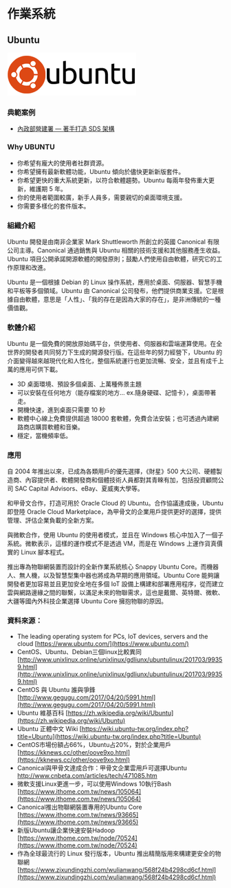 # **作業系統**

## **Ubuntu**

![](/assets/ubuntu.png)

### 典範案例

* [內政部營建署 — 著手打造 SDS 架構](/use-case/di-zhi-teng-yun-wang-yun-yong-duo-tao-kai-yuan-ruan-ti/ying-jian-shu-zhu-shou-da-zao-sds-jia-gou.md)

### Why UBUNTU

* 你希望有龐大的使用者社群資源。
* 你希望擁有最新軟體功能，Ubuntu 傾向於儘快更新新版套件。
* 你希望更快的重大系統更新，以符合軟體趨勢。Ubuntu 每兩年發佈重大更新，維護期 5 年。
* 你的使用者範圍較廣，新手人員多，需要親切的桌面環境支援。
* 你需要多樣化的套件版本。

### 組織介紹

Ubuntu 開發是由南非企業家 Mark Shuttleworth 所創立的英國 Canonical 有限公司主導。Canonical 通過銷售與 Ubuntu 相關的技術支援和其他服務產生收益。Ubuntu 項目公開承諾開源軟體的開發原則；鼓勵人們使用自由軟體，研究它的工作原理和改進。

Ubuntu 是一個根據 Debian 的 Linux 操作系統，應用於桌面、伺服器、智慧手機和平板等多個領域。Ubuntu 由 Canonical 公司發布，他們提供商業支援。它是根據自由軟體，意思是「人性」、「我的存在是因為大家的存在」，是非洲傳統的一種價值觀。

### 軟體介紹

Ubuntu 是一個免費的開放原始碼平台，供使用者、伺服器和雲端運算使用。在全世界的開發者共同努力下生成的開源發行版。在這些年的努力經營下，Ubuntu 的介面變得越來越現代化和人性化，整個系統運行也更加流暢、安全，並且有成千上萬的應用可供下載。

* 3D 桌面環境、預設多個桌面、上萬種佈景主題
* 可以安裝在任何地方（能存檔案的地方... ex.隨身硬碟、記憶卡），桌面帶著走。
* 開機快速，進到桌面只需要 10 秒
* 軟體中心線上免費提供超過 18000 套軟體，免費合法安裝；也可透過內建網路商店購買軟體和音樂。
* 穩定，當機頻率低。

### 應用

自 2004 年推出以來，已成為各類用戶的優先選擇，《財星》500 大公司、硬體製造商、內容提供者、軟體開發商和個體技術人員都對其青睞有加，包括投資顧問公司 SAC Capital Advisors、eBay、夏威夷大學等。

和甲骨文合作，打造可用於 Oracle Cloud 的 Ubuntu。合作協議達成後，Ubuntu 即登陸 Oracle Cloud Marketplace，為甲骨文的企業用戶提供更好的選擇，提供管理、評估企業負載的全新方案。

與微軟合作，使用 Ubuntu 的使用者模式，並且在 Windows 核心中加入了一個子系統。微軟表示，這樣的運作模式不是透過 VM，而是在 Windows 上運作貨真價實的 Linux 腳本程式。

推出專為物聯網裝置而設計的全新作業系統核心 Snappy Ubuntu Core。而機器人、無人機，以及智慧型集中器也將成為早期的應用領域。Ubuntu Core 能夠讓開發者更加容易並且更加安全地在多個 IoT 設備上構建和部署應用程序，從而建立雲與網路邊緣之間的聯繫，以滿足未來的物聯需求，這也是戴爾、英特爾、微軟、大疆等國內外科技企業選擇 Ubuntu Core 擁抱物聯的原因。

### 資料來源：

* The leading operating system for PCs, IoT devices, servers and the cloud [https://www.ubuntu.com/](https://www.ubuntu.com/)
* CentOS、Ubuntu、Debian三個linux比較異同 [http://www.unixlinux.online/unixlinux/gdliunx/ubuntulinux/201703/99359.html](http://www.unixlinux.online/unixlinux/gdliunx/ubuntulinux/201703/99359.html)
* CentOS 與 Ubuntu 誰與爭鋒 [http://www.gegugu.com/2017/04/20/5991.html](http://www.gegugu.com/2017/04/20/5991.html)
* Ubuntu 維基百科 [https://zh.wikipedia.org/wiki/Ubuntu](https://zh.wikipedia.org/wiki/Ubuntu)
* Ubuntu 正體中文 Wiki [https://wiki.ubuntu-tw.org/index.php?title=Ubuntu](https://wiki.ubuntu-tw.org/index.php?title=Ubuntu)
* CentOS市場份額占66%，Ubuntu占20%，對於企業用戶
   [https://kknews.cc/other/oove9xo.html](https://kknews.cc/other/oove9xo.html)
* Canonical與甲骨文達成合作：甲骨文企業雲用戶可選擇Ubuntu
  http://www.cnbeta.com/articles/tech/471085.htm
* 微軟支援Linux更進一步，可以使用Windows 10執行Bash [https://www.ithome.com.tw/news/105064](https://www.ithome.com.tw/news/105064)
* Canonical推出物聯網裝置專用的Ubuntu Core [https://www.ithome.com.tw/news/93665](https://www.ithome.com.tw/news/93665)
* 新版Ubuntu讓企業快速安裝Hadoop [https://www.ithome.com.tw/node/70524](https://www.ithome.com.tw/node/70524)
* 作為全球最流行的 Linux 發行版本，Ubuntu 推出精簡版用來構建更安全的物聯網[https://www.zixundingzhi.com/wulianwang/568f24b4298cd6cf.html](https://www.zixundingzhi.com/wulianwang/568f24b4298cd6cf.html)



